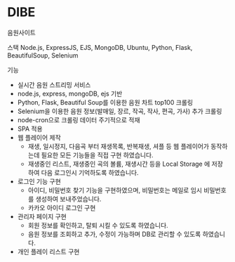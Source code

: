 # DIBE
음원사이트

스택
Node.js, ExpressJS, EJS, MongoDB, Ubuntu, Python, Flask, BeautifulSoup, Selenium

기능
- 실시간 음원 스트리밍 서비스
- node.js, express, mongoDB, ejs 기반
- Python, Flask, Beautiful Soup를 이용한 음원 차트 top100 크롤링
- Selenium을 이용한 음원 정보(발매일, 장르, 작곡, 작사, 편곡, 가사)  추가 크롤링
- node-cron으로 크롤링 데이터 주기적으로 적재
- SPA 적용
- 웹 플레이어 제작
    - 재생, 일시정지, 다음곡 부터 재생목록, 반복재생, 셔플 등 웹 플레이어가 동작하는데 필요한 모든 기능들을 직접 구현 하였습니다.
    - 재생중인 리스트, 재생중인 곡의 볼륨, 재생시간 등을 Local Storage 에 저장하여 다음 로그인시 기억하도록 하였습니다.
- 로그인 기능 구현
    - 아이디, 비밀번호 찾기 기능을 구현하였으며, 비밀번호는 메일로 임시 비밀번호를 생성하여 보내주었습니다.
    - 카카오 아이디 로그인 구현
- 관리자 페이지 구현
    - 회원 정보를 확인하고, 탈퇴 시킬 수 있도록 하였습니다.
    - 음원 정보를 조회하고 추가, 수정이 가능하며 DB로 관리할 수 있도록 하였습니다.
- 개인 플레이 리스트 구현
